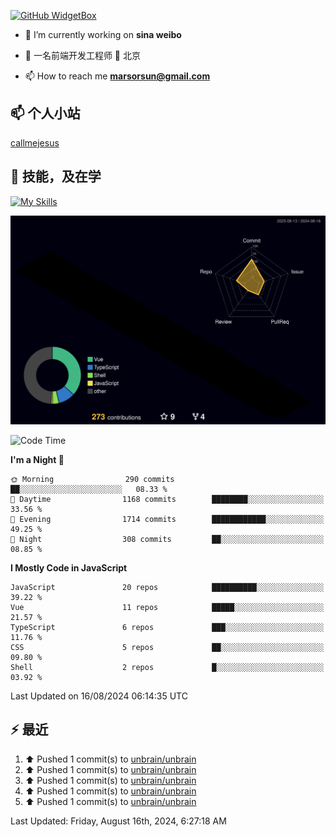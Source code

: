 [![GitHub WidgetBox](https://github-widgetbox.vercel.app/api/profile?username=unbrain&data=followers,repositories,stars,commits)](https://github.com/unbrain/github-widgetbox)

- 🔭 I’m currently working on **sina weibo**

- 🌱 一名前端开发工程师 📍 北京

- 📫 How to reach me **marsorsun@gmail.com**

## 📫  个人小站

[callmejesus](https://www.callmejesus.xyz/)


## 🚀 技能，及在学

[![My Skills](https://skillicons.dev/icons?i=vite,rollup,vscode,vue,javascript,react,nodejs,java,python,php)](https://github.com/unbrain)


![rainbow gif](https://raw.githubusercontent.com/unbrain/unbrain/main/profile-3d-contrib/profile-night-rainbow.svg)


<!-- ## 🐍 它正在吃掉我的小绿点

![snake gif](https://raw.githubusercontent.com/unbrain/unbrain/77e198e28fb66a14643e4e58f5b713c0cc565cfd/github-contribution-grid-snake-dark.svg) -->

<!--START_SECTION:waka-->
![Code Time](http://img.shields.io/badge/Code%20Time-3%2C467%20hrs%2052%20mins-blue)

**I'm a Night 🦉** 

```text
🌞 Morning                290 commits         ██░░░░░░░░░░░░░░░░░░░░░░░   08.33 % 
🌆 Daytime                1168 commits        ████████░░░░░░░░░░░░░░░░░   33.56 % 
🌃 Evening                1714 commits        ████████████░░░░░░░░░░░░░   49.25 % 
🌙 Night                  308 commits         ██░░░░░░░░░░░░░░░░░░░░░░░   08.85 % 
```


**I Mostly Code in JavaScript** 

```text
JavaScript               20 repos            ██████████░░░░░░░░░░░░░░░   39.22 % 
Vue                      11 repos            █████░░░░░░░░░░░░░░░░░░░░   21.57 % 
TypeScript               6 repos             ███░░░░░░░░░░░░░░░░░░░░░░   11.76 % 
CSS                      5 repos             ██░░░░░░░░░░░░░░░░░░░░░░░   09.80 % 
Shell                    2 repos             █░░░░░░░░░░░░░░░░░░░░░░░░   03.92 % 
```




 Last Updated on 16/08/2024 06:14:35 UTC
<!--END_SECTION:waka-->


## ⚡ 最近
<!--RECENT_ACTIVITY:start-->
1. ⬆️ Pushed 1 commit(s) to [unbrain/unbrain](https://github.com/unbrain/unbrain)<br>
2. ⬆️ Pushed 1 commit(s) to [unbrain/unbrain](https://github.com/unbrain/unbrain)<br>
3. ⬆️ Pushed 1 commit(s) to [unbrain/unbrain](https://github.com/unbrain/unbrain)<br>
4. ⬆️ Pushed 1 commit(s) to [unbrain/unbrain](https://github.com/unbrain/unbrain)<br>
5. ⬆️ Pushed 1 commit(s) to [unbrain/unbrain](https://github.com/unbrain/unbrain)<br>
<!--RECENT_ACTIVITY:end-->

<!--RECENT_ACTIVITY:last_update-->
Last Updated: Friday, August 16th, 2024, 6:27:18 AM
<!--RECENT_ACTIVITY:last_update_end-->


